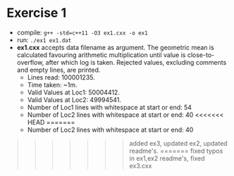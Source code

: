# Exercise 1
* compile: `g++ -std=c++11 -O3 ex1.cxx -o ex1`
* run: `./ex1 ex1.dat`
* **ex1.cxx** accepts data filename as argument. The geometric mean is 
calculated favouring arithmetic multiplication until value is close-to-overflow, 
after which log is taken. Rejected values, excluding comments and empty lines,
are printed.
    * Lines read: 100001235.
    * Time taken: ~1m.
    * Valid Values at Loc1: 50004412.
    * Valid Values at Loc2: 49994541.
    * Number of Loc1 lines with whitespace at start or end: 54
    * Number of Loc2 lines with whitespace at start or end: 40
<<<<<<< HEAD
=======
    * Number of Loc2 lines with whitespace at start or end: 40
>>>>>>> added ex3, updated ex2, updated readme's.
=======
>>>>>>> fixed typos in ex1,ex2 readme's, fixed ex3.cxx
